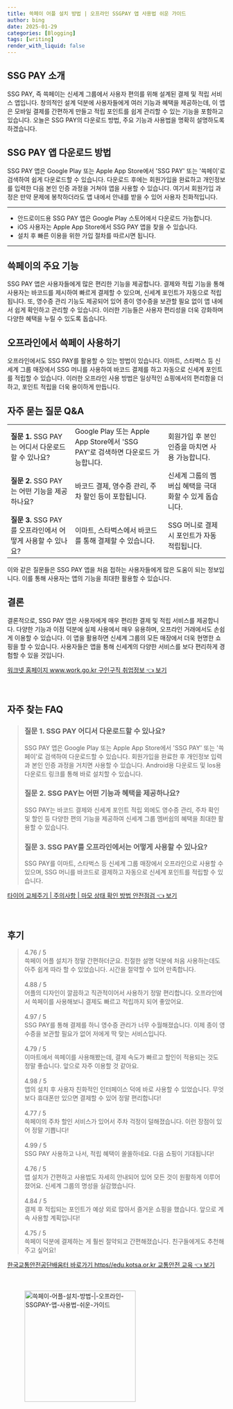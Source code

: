 ```yaml
---
title: 쓱페이 어플 설치 방법 | 오프라인 SSGPAY 앱 사용법 쉬운 가이드
author: bing
date: 2025-01-29
categories: [Blogging]
tags: [writing]
render_with_liquid: false
---
```



<h2 id='SSG_PAY_소개'>SSG PAY 소개</h2>

<p>SSG PAY, 즉 쓱페이는 신세계 그룹에서 사용자 편의를 위해 설계된 결제 및 적립 서비스 앱입니다. 창의적인 설계 덕분에 사용자들에게 여러 기능과 혜택을 제공하는데, 이 앱은 모바일 결제를 간편하게 만들고 적립 포인트를 쉽게 관리할 수 있는 기능을 포함하고 있습니다. 오늘은 SSG PAY의 다운로드 방법, 주요 기능과 사용법을 명확히 설명하도록 하겠습니다.</p>

<h2 id='SSG_PAY_다운로드_방법'>SSG PAY 앱 다운로드 방법</h2>

<p>SSG PAY 앱은 Google Play 또는 Apple App Store에서 'SSG PAY' 또는 '쓱페이'로 검색하여 쉽게 다운로드할 수 있습니다. 다운로드 후에는 회원가입을 완료하고 개인정보를 입력한 다음 본인 인증 과정을 거쳐야 앱을 사용할 수 있습니다. 여기서 회원가입 과정은 만약 문제에 봉착하더라도 앱 내에서 안내를 받을 수 있어 사용자 친화적입니다.</p>

<hr />

<ul>
    <li>안드로이드용 SSG PAY 앱은 Google Play 스토어에서 다운로드 가능합니다.</li>
    <li>iOS 사용자는 Apple App Store에서 SSG PAY 앱을 찾을 수 있습니다.</li>
    <li>설치 후 빠른 이용을 위한 가입 절차를 따르시면 됩니다.</li>
</ul>

<hr />

<h2 id='SSG_PAY_주요_기능'>쓱페이의 주요 기능</h2>

<p>SSG PAY 앱은 사용자들에게 많은 편리한 기능을 제공합니다. 결제와 적립 기능을 통해 사용자는 바코드를 제시하여 빠르게 결제할 수 있으며, 신세계 포인트가 자동으로 적립됩니다. 또, 영수증 관리 기능도 제공되어 있어 종이 영수증을 보관할 필요 없이 앱 내에서 쉽게 확인하고 관리할 수 있습니다. 이러한 기능들은 사용자 편리성을 더욱 강화하며 다양한 혜택을 누릴 수 있도록 돕습니다.</p>

<h2 id='SSG_PAY_오프라인_사용'>오프라인에서 쓱페이 사용하기</h2>

<p>오프라인에서도 SSG PAY를 활용할 수 있는 방법이 있습니다. 이마트, 스타벅스 등 신세계 그룹 매장에서 SSG 머니를 사용하여 바코드 결제를 하고 자동으로 신세계 포인트를 적립할 수 있습니다. 이러한 오프라인 사용 방법은 일상적인 쇼핑에서의 편리함을 더하고, 포인트 적립을 더욱 용이하게 만듭니다.</p>

<h2 id='자주_묻는_질문'>자주 묻는 질문 Q&A</h2>

<table>
    <tr>
        <td><b>질문 1.</b> SSG PAY는 어디서 다운로드할 수 있나요?</td>
        <td>Google Play 또는 Apple App Store에서 'SSG PAY'로 검색하면 다운로드 가능합니다.</td>
        <td>회원가입 후 본인 인증을 마치면 사용 가능합니다.</td>
    </tr>
    <tr>
        <td><b>질문 2.</b> SSG PAY는 어떤 기능을 제공하나요?</td>
        <td>바코드 결제, 영수증 관리, 주차 할인 등이 포함됩니다.</td>
        <td>신세계 그룹의 멤버십 혜택을 극대화할 수 있게 돕습니다.</td>
    </tr>
    <tr>
        <td><b>질문 3.</b> SSG PAY를 오프라인에서 어떻게 사용할 수 있나요?</td>
        <td>이마트, 스타벅스에서 바코드를 통해 결제할 수 있습니다.</td>
        <td>SSG 머니로 결제 시 포인트가 자동 적립됩니다.</td>
    </tr>
</table>

<p>이와 같은 질문들은 SSG PAY 앱을 처음 접하는 사용자들에게 많은 도움이 되는 정보입니다. 이를 통해 사용자는 앱의 기능을 최대한 활용할 수 있습니다.</p>

<h2 id='결론'>결론</h2>

<p>결론적으로, SSG PAY 앱은 사용자에게 매우 편리한 결제 및 적립 서비스를 제공합니다. 다양한 기능과 이점 덕분에 실제 사용에서 매우 유용하며, 오프라인 거래에서도 손쉽게 이용할 수 있습니다. 이 앱을 활용하면 신세계 그룹의 모든 매장에서 더욱 현명한 쇼핑을 할 수 있습니다. 사용자들은 앱을 통해 신세계의 다양한 서비스를 보다 편리하게 경험할 수 있을 것입니다.</p>


<p><a class="click-button" title="워크넷 홈페이지 www.work.go.kr 구인구직 취업정보" href="https://purplelist.github.io/posts/%EC%9B%8C%ED%81%AC%EB%84%B7-%ED%99%88%ED%8E%98%EC%9D%B4%EC%A7%80-www.work.go.kr-%EA%B5%AC%EC%9D%B8%EA%B5%AC%EC%A7%81-%EC%B7%A8%EC%97%85%EC%A0%95%EB%B3%B4/" rel="dofollow">워크넷 홈페이지 www.work.go.kr 구인구직 취업정보 👈 보기</a></p><br>
<h2 id='자주_찾는_FAQ'>자주 찾는 FAQ</h2>
<div itemscope="" itemtype="https://schema.org/FAQPage"> 
<blockquote> 
<div itemscope="" itemprop="mainEntity" itemtype="https://schema.org/Question"> 
<h3 itemprop="name">질문 1. SSG PAY 어디서 다운로드할 수 있나요?</h3> 
<div itemscope="" itemprop="acceptedAnswer" itemtype="https://schema.org/Answer"> 
<span itemprop="text"> 
<p>SSG PAY 앱은 Google Play 또는 Apple App Store에서 'SSG PAY' 또는 '쓱페이'로 검색하여 다운로드할 수 있습니다. 회원가입을 완료한 후 개인정보 입력과 본인 인증 과정을 거치면 사용할 수 있습니다. Android용 다운로드 및 Ios용 다운로드 링크를 통해 바로 설치할 수 있습니다.</p> 
</span> 
</div> 
</div> 

<div itemscope="" itemprop="mainEntity" itemtype="https://schema.org/Question"> 
<h3 itemprop="name">질문 2. SSG PAY는 어떤 기능과 혜택을 제공하나요?</h3> 
<div itemscope="" itemprop="acceptedAnswer" itemtype="https://schema.org/Answer"> 
<span itemprop="text"> 
<p>SSG PAY는 바코드 결제와 신세계 포인트 적립 외에도 영수증 관리, 주차 확인 및 할인 등 다양한 편의 기능을 제공하여 신세계 그룹 멤버쉽의 혜택을 최대한 활용할 수 있습니다.</p> 
</span> 
</div> 
</div> 

<div itemscope="" itemprop="mainEntity" itemtype="https://schema.org/Question"> 
<h3 itemprop="name">질문 3. SSG PAY를 오프라인에서는 어떻게 사용할 수 있나요?</h3> 
<div itemscope="" itemprop="acceptedAnswer" itemtype="https://schema.org/Answer"> 
<span itemprop="text"> 
<p>SSG PAY를 이마트, 스타벅스 등 신세계 그룹 매장에서 오프라인으로 사용할 수 있으며, SSG 머니를 바코드로 결제하고 자동으로 신세계 포인트를 적립할 수 있습니다.</p> 
</span> 
</div> 
</div> 

</blockquote> 
</div>
<p><a class="click-button" title="타이어 교체주기 | 주의사항 | 마모 상태 확인 방법 안전점검" href="https://purplelist.github.io/posts/%ED%83%80%EC%9D%B4%EC%96%B4-%EA%B5%90%EC%B2%B4%EC%A3%BC%EA%B8%B0-%EC%A3%BC%EC%9D%98%EC%82%AC%ED%95%AD-%EB%A7%88%EB%AA%A8-%EC%83%81%ED%83%9C-%ED%99%95%EC%9D%B8-%EB%B0%A9%EB%B2%95-%EC%95%88%EC%A0%84%EC%A0%90%EA%B2%80/" rel="dofollow">타이어 교체주기 | 주의사항 | 마모 상태 확인 방법 안전점검 👈 보기</a></p><br>
<h2 id='후기'>후기</h2>
<div itemscope itemtype="https://schema.org/Product">
  <blockquote>
  <div itemprop="review" itemscope itemtype="https://schema.org/Review">
      <div itemprop="reviewRating" itemscope itemtype="https://schema.org/Rating"> <span itemprop="ratingValue">4.76</span> / <span itemprop="bestRating">5</span> </div>
      <span itemprop="reviewBody">쓱페이 어플 설치가 정말 간편하더군요. 친절한 설명 덕분에 처음 사용하는데도 아주 쉽게 따라 할 수 있었습니다. 시간을 절약할 수 있어 만족합니다.</span>
  </div>
  <br>
  <div itemprop="review" itemscope itemtype="https://schema.org/Review">
      <div itemprop="reviewRating" itemscope itemtype="https://schema.org/Rating"> <span itemprop="ratingValue">4.88</span> / <span itemprop="bestRating">5</span> </div>
      <span itemprop="reviewBody">어플의 디자인이 깔끔하고 직관적이어서 사용하기 정말 편리합니다. 오프라인에서 쓱페이를 사용해보니 결제도 빠르고 적립까지 되어 좋았어요.</span>
  </div>
  <br>
  <div itemprop="review" itemscope itemtype="https://schema.org/Review">
      <div itemprop="reviewRating" itemscope itemtype="https://schema.org/Rating"> <span itemprop="ratingValue">4.97</span> / <span itemprop="bestRating">5</span> </div>
      <span itemprop="reviewBody">SSG PAY를 통해 결제를 하니 영수증 관리가 너무 수월해졌습니다. 이제 종이 영수증을 보관할 필요가 없어 저에게 딱 맞는 서비스입니다.</span>
  </div>
  <br>
  <div itemprop="review" itemscope itemtype="https://schema.org/Review">
      <div itemprop="reviewRating" itemscope itemtype="https://schema.org/Rating"> <span itemprop="ratingValue">4.79</span> / <span itemprop="bestRating">5</span> </div>
      <span itemprop="reviewBody">이마트에서 쓱페이를 사용해봤는데, 결제 속도가 빠르고 할인이 적용되는 것도 정말 좋습니다. 앞으로 자주 이용할 것 같아요.</span>
  </div>
  <br>
  <div itemprop="review" itemscope itemtype="https://schema.org/Review">
      <div itemprop="reviewRating" itemscope itemtype="https://schema.org/Rating"> <span itemprop="ratingValue">4.98</span> / <span itemprop="bestRating">5</span> </div>
      <span itemprop="reviewBody">앱의 설치 후 사용자 친화적인 인터페이스 덕에 바로 사용할 수 있었습니다. 무엇보다 휴대폰만 있으면 결제할 수 있어 정말 편리합니다!</span>
  </div>
  <br>
  <div itemprop="review" itemscope itemtype="https://schema.org/Review">
      <div itemprop="reviewRating" itemscope itemtype="https://schema.org/Rating"> <span itemprop="ratingValue">4.77</span> / <span itemprop="bestRating">5</span> </div>
      <span itemprop="reviewBody">쓱페이의 주차 할인 서비스가 있어서 주차 걱정이 덜해졌습니다. 이런 장점이 있어 정말 기쁩니다!</span>
  </div>
  <br>
  <div itemprop="review" itemscope itemtype="https://schema.org/Review">
      <div itemprop="reviewRating" itemscope itemtype="https://schema.org/Rating"> <span itemprop="ratingValue">4.99</span> / <span itemprop="bestRating">5</span> </div>
      <span itemprop="reviewBody">SSG PAY 사용하고 나서, 적립 혜택이 쏠쏠하네요. 다음 쇼핑이 기대됩니다!</span>
  </div>
  <br>
  <div itemprop="review" itemscope itemtype="https://schema.org/Review">
      <div itemprop="reviewRating" itemscope itemtype="https://schema.org/Rating"> <span itemprop="ratingValue">4.76</span> / <span itemprop="bestRating">5</span> </div>
      <span itemprop="reviewBody">앱 설치가 간편하고 사용법도 자세히 안내되어 있어 모든 것이 원활하게 이루어졌어요. 신세계 그룹의 명성을 실감했습니다.</span>
  </div>
  <br>
  <div itemprop="review" itemscope itemtype="https://schema.org/Review">
      <div itemprop="reviewRating" itemscope itemtype="https://schema.org/Rating"> <span itemprop="ratingValue">4.84</span> / <span itemprop="bestRating">5</span> </div>
      <span itemprop="reviewBody">결제 후 적립되는 포인트가 예상 외로 많아서 즐거운 쇼핑을 했습니다. 앞으로 계속 사용할 계획입니다!</span>
  </div>
  <br>
  <div itemprop="review" itemscope itemtype="https://schema.org/Review">
      <div itemprop="reviewRating" itemscope itemtype="https://schema.org/Rating"> <span itemprop="ratingValue">4.75</span> / <span itemprop="bestRating">5</span> </div>
      <span itemprop="reviewBody">쓱페이 덕분에 결제하는 게 훨씬 절약되고 간편해졌습니다. 친구들에게도 추천해주고 싶어요!</span>
  </div>
  </blockquote>
</div>
<p><a class="click-button" title="한국교통안전공단배움터 바로가기 https//edu.kotsa.or.kr 교통안전 교육" href="https://purplelist.github.io/posts/%ED%95%9C%EA%B5%AD%EA%B5%90%ED%86%B5%EC%95%88%EC%A0%84%EA%B3%B5%EB%8B%A8%EB%B0%B0%EC%9B%80%ED%84%B0-%EB%B0%94%EB%A1%9C%EA%B0%80%EA%B8%B0-httpsedu.kotsa.or.kr-%EA%B5%90%ED%86%B5%EC%95%88%EC%A0%84-%EA%B5%90%EC%9C%A1/" rel="dofollow">한국교통안전공단배움터 바로가기 https//edu.kotsa.or.kr 교통안전 교육 👈 보기</a></p><br>
<figure class="image"><img src="https://purplelist.github.io/assets/img/thumbnail/쓱페이-어플-설치-방법-|-오프라인-SSGPAY-앱-사용법-쉬운-가이드.webp" alt="쓱페이-어플-설치-방법-|-오프라인-SSGPAY-앱-사용법-쉬운-가이드" width="256" height="256"></figure>